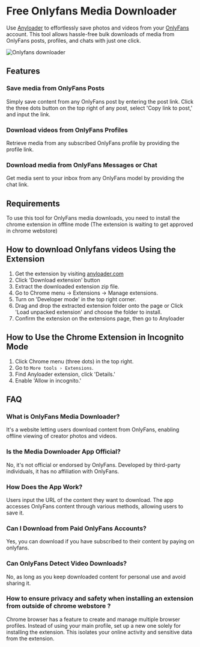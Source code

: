 # Free Onlyfans Media Downloader

Use [Anyloader](https://anyloader.com/) to effortlessly save photos and videos from your [OnlyFans](https://onlyfans.com) account. This tool allows hassle-free bulk downloads of media from OnlyFans posts, profiles, and chats with just one click.

![Onlyfans downloader](https://github.com/user-attachments/assets/5d12fb4d-7925-4658-9daa-62f48b6fd106)

## Features
### Save media from OnlyFans Posts
Simply save content from any OnlyFans post by entering the post link. Click the three dots button on the top right of any post, select 'Copy link to post,' and input the link.

### Download videos from OnlyFans Profiles
Retrieve media from any subscribed OnlyFans profile by providing the profile link.

### Download media from OnlyFans Messages or Chat
Get media sent to your inbox from any OnlyFans model by providing the chat link.

## Requirements

To use this tool for OnlyFans media downloads, you need to install the chrome extension in offline mode (The extension is waiting to get approved in chrome webstore)

## How to download Onlyfans videos Using the Extension

1. Get the extension by visiting [anyloader.com](https://anyloader.com)
2. Click 'Download extension' button
3. Extract the downloaded extension zip file.
4. Go to Chrome menu → Extensions → Manage extensions.
6. Turn on 'Developer mode' in the top right corner.
7. Drag and drop the extracted extension folder onto the page or Click 'Load unpacked extension' and choose the folder to install.
8. Confirm the extension on the extensions page, then go to Anyloader

## How to Use the Chrome Extension in Incognito Mode

1. Click Chrome menu (three dots) in the top right.
2. Go to `More tools › Extensions`.
3. Find Anyloader extension, click 'Details.'
4. Enable 'Allow in incognito.'

## FAQ

### What is OnlyFans Media Downloader?
It's a website letting users download content from OnlyFans, enabling offline viewing of creator photos and videos.

### Is the Media Downloader App Official?
No, it's not official or endorsed by OnlyFans. Developed by third-party individuals, it has no affiliation with OnlyFans.

### How Does the App Work?
Users input the URL of the content they want to download. The app accesses OnlyFans content through various methods, allowing users to save it.

### Can I Download from Paid OnlyFans Accounts?
Yes, you can download if you have subscribed to their content by paying on onlyfans.

### Can OnlyFans Detect Video Downloads?
No, as long as you keep downloaded content for personal use and avoid sharing it.

### How to ensure privacy and safety when installing an extension from outside of chrome webstore ?
Chrome browser has a feature to create and manage multiple browser profiles. 
Instead of using your main profile, set up a new one solely for installing the extension. 
This isolates your online activity and sensitive data from the extension.
